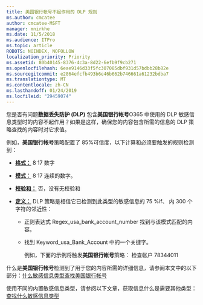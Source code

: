 ```yaml
---
title: 美国银行帐号不起作用的 DLP 规则
ms.author: cmcatee
author: cmcatee-MSFT
manager: mnirkhe
ms.date: 11/5/2018
ms.audience: ITPro
ms.topic: article
ROBOTS: NOINDEX, NOFOLLOW
localization_priority: Priority
ms.assetid: 80b40145-8376-4c3a-8d22-6efb9f9cb271
ms.openlocfilehash: 6eae9146d33f5fc307085dbf931d57bdbb28b82e
ms.sourcegitcommit: e2864efcfb493b6e46b662b746661a61232bdba7
ms.translationtype: MT
ms.contentlocale: zh-CN
ms.lasthandoff: 01/24/2019
ms.locfileid: "29459074"
---
```

您是否有问题**数据丢失防护 (DLP)** 包含**美国银行帐号**O365 中使用的 DLP 敏感信息类型时的内容不起作用？如果是这样，确保您的内容包含所需的信息的 DLP 策略查找的内容时对它求值。 
  
例如，**美国银行帐号**策略配置了 85%可信度，以下计算和必须要触发的规则检测到： 
  
- **[格式：](https://docs.microsoft.com/en-us/office365/securitycompliance/what-the-sensitive-information-types-look-for#format-77)** 8 17 数字 
    
- **[模式：](https://docs.microsoft.com/en-us/office365/securitycompliance/what-the-sensitive-information-types-look-for#pattern-77)** 8 17 连续的数字。 
    
- **[校验和：](https://docs.microsoft.com/en-us/office365/securitycompliance/what-the-sensitive-information-types-look-for#checksum-76)** 否，没有无校验和 
    
- **[定义：](https://docs.microsoft.com/en-us/office365/securitycompliance/what-the-sensitive-information-types-look-for)** DLP 策略是相信它已检测到此类型的敏感信息的 75 %if、 内 300 个字符的邻近性： 
    
  - 正则表达式 Regex_usa_bank_account_number 找到与该模式匹配的内容。
    
  - 找到 Keyword_usa_Bank_Account 中的一个关键字。
    
    例如，下面的示例将触发**美国银行帐号**策略： 检查帐户 78344011 
    
什么是**美国银行帐号**检测到了用于您的内容所需的详细信息，请参阅本文中的以下部分：[什么敏感信息类型查找美国银行帐号](https://docs.microsoft.com/en-us/office365/securitycompliance/what-the-sensitive-information-types-look-for#us-bank-account-number)
  
使用不同的内置敏感信息类型，请参阅以下文章，获取信息什么是需要其他类型：[查找什么敏感信息类型](https://docs.microsoft.com/en-us/office365/securitycompliance/what-the-sensitive-information-types-look-for)
  

